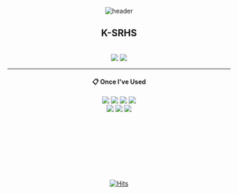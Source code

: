 <div align="center">
  
  ![header](https://capsule-render.vercel.app/api?type=rect&color=gradient&text=Hello+World!)

## K-SRHS
<br>
<!--
<a href=https://github.com/K-SRHS><img src="https://img.shields.io/badge/github-181717?style=for-the-badge&logo=github&link=https://github.com/K-SRHS&logoColor=white"></a>
&link=부분 적용안됨 <a href=>만 적용
-->
<a href=https://github.com/K-SRHS><img src="https://img.shields.io/badge/github-181717?style=for-the-badge&logo=github&logoColor=white"></a>
<a href=https://velog.io/@yunho000331/posts><img src="https://img.shields.io/badge/velog-20C997?style=for-the-badge&logo=velog&logoColor=white"></a>
<br>

* * *

####  :clipboard: Once I've Used 

<img src="https://img.shields.io/badge/JAVA-007396?style=for-the-badge&logo=java&logoColor=white">
<img src="https://img.shields.io/badge/Python-3776AB?style=for-the-badge&logo=Python&logoColor=white">
<img src="https://img.shields.io/badge/MySQL-4479A1?style=for-the-badge&logo=MySQL&logoColor=white">
<img src="https://img.shields.io/badge/Eclipse-2C2255?style=for-the-badge&logo=Eclipse%20IDE&logoColor=white"><br>
<img src="https://img.shields.io/badge/Spring-6DB33F?style=for-the-badge&logo=spring&logoColor=white">
<img src="https://img.shields.io/badge/SpringBoot-6DB33F?style=for-the-badge&logo=springBoot&logoColor=white">
<img src="https://img.shields.io/badge/androidStudio-3DDC84?style=for-the-badge&logo=androidstudio&logoColor=white">
<!--
![K-SRHS's GitHub stats](https://github-readme-stats.vercel.app/api?username=K-SRHS&show_icons=true&theme=radical)
-->

<br>
<br>
<br>
<br>
<br>
<br>
<br>
<br>
<br>

[![Hits](https://hits.seeyoufarm.com/api/count/incr/badge.svg?url=https%3A%2F%2Fgithub.com%2FK-SRHS&count_bg=%234CA435&title_bg=%233F71A6&icon=reverbnation.svg&icon_color=%23FFFFFF&title=thanks&edge_flat=false)](https://velog.io/@yunho000331/posts)

</div>
